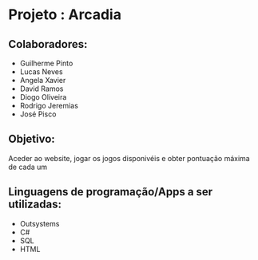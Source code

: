 # Projeto : Arcadia

## Colaboradores:
- Guilherme Pinto
- Lucas Neves
- Angela Xavier
- David Ramos
- Diogo Oliveira
- Rodrigo Jeremias
- José Pisco

## Objetivo: 
Aceder ao website, jogar os jogos disponivéis e obter pontuação máxima de cada um 

## Linguagens de programação/Apps a ser utilizadas:
 - Outsystems
 - C#
 - SQL
 - HTML
